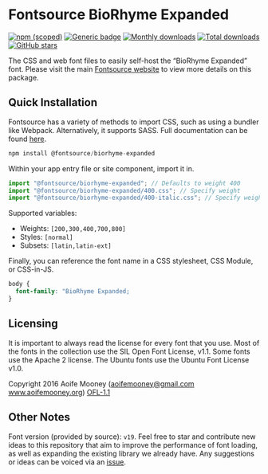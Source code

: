 # Fontsource BioRhyme Expanded

[![npm (scoped)](https://img.shields.io/npm/v/@fontsource/biorhyme-expanded?color=brightgreen)](https://www.npmjs.com/package/@fontsource/biorhyme-expanded) [![Generic badge](https://img.shields.io/badge/fontsource-passing-brightgreen)](https://github.com/fontsource/fontsource) [![Monthly downloads](https://badgen.net/npm/dm/@fontsource/biorhyme-expanded)](https://github.com/fontsource/fontsource) [![Total downloads](https://badgen.net/npm/dt/@fontsource/biorhyme-expanded)](https://github.com/fontsource/fontsource) [![GitHub stars](https://img.shields.io/github/stars/fontsource/fontsource.svg?style=social&label=Star)](https://github.com/fontsource/fontsource/stargazers)

The CSS and web font files to easily self-host the “BioRhyme Expanded” font. Please visit the main [Fontsource website](https://fontsource.org/fonts/biorhyme-expanded) to view more details on this package.

## Quick Installation

Fontsource has a variety of methods to import CSS, such as using a bundler like Webpack. Alternatively, it supports SASS. Full documentation can be found [here](https://fontsource.org/docs/getting-started/introduction).

```javascript
npm install @fontsource/biorhyme-expanded
```

Within your app entry file or site component, import it in.

```javascript
import "@fontsource/biorhyme-expanded"; // Defaults to weight 400
import "@fontsource/biorhyme-expanded/400.css"; // Specify weight
import "@fontsource/biorhyme-expanded/400-italic.css"; // Specify weight and style

```

Supported variables:
- Weights: `[200,300,400,700,800]`
- Styles: `[normal]`
- Subsets: `[latin,latin-ext]`

Finally, you can reference the font name in a CSS stylesheet, CSS Module, or CSS-in-JS.

```css
body {
  font-family: "BioRhyme Expanded;
}
```

## Licensing
It is important to always read the license for every font that you use.
Most of the fonts in the collection use the SIL Open Font License, v1.1. Some fonts use the Apache 2 license. The Ubuntu fonts use the Ubuntu Font License v1.0.

Copyright 2016 Aoife Mooney (aoifemooney@gmail.com www.aoifemooney.org)
[OFL-1.1](http://scripts.sil.org/OFL)

## Other Notes
Font version (provided by source): `v19`.
Feel free to star and contribute new ideas to this repository that aim to improve the performance of font loading, as well as expanding the existing library we already have. Any suggestions or ideas can be voiced via an [issue](https://github.com/fontsource/fontsource/issues).